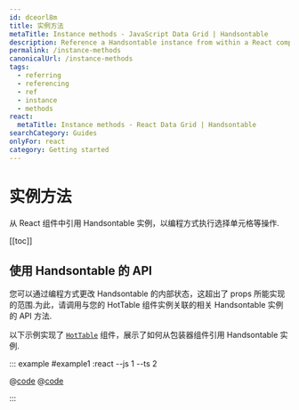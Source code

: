```yaml
---
id: dceorl8m
title: 实例方法
metaTitle: Instance methods - JavaScript Data Grid | Handsontable
description: Reference a Handsontable instance from within a React component, to programmatically perform actions such as selecting cells.
permalink: /instance-methods
canonicalUrl: /instance-methods
tags:
  - referring
  - referencing
  - ref
  - instance
  - methods
react:
  metaTitle: Instance methods - React Data Grid | Handsontable
searchCategory: Guides
onlyFor: react
category: Getting started
---
```


# 实例方法

从 React 组件中引用 Handsontable 实例，以编程方式执行选择单元格等操作.

[[toc]]

## 使用 Handsontable 的 API

您可以通过编程方式更改 Handsontable 的内部状态，这超出了 props 所能实现的范围.为此，请调用与您的 HotTable 组件实例关联的相关 Handsontable 实例的 API 方法.

以下示例实现了 [`HotTable`](@/guides/getting-started/installation/installation.md#_4-use-the-hottable-component) 组件，展示了如何从包装器组件引用 Handsontable 实例.

::: example #example1 :react --js 1 --ts 2

@[code](@/content/guides/getting-started/react-methods/react/example1.jsx)
@[code](@/content/guides/getting-started/react-methods/react/example1.tsx)

:::
